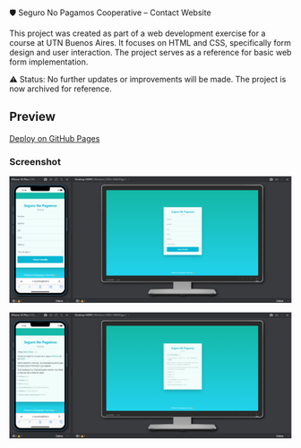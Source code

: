 🛡️ Seguro No Pagamos Cooperative – Contact Website

This project was created as part of a web development exercise for a course at UTN Buenos Aires. It focuses on HTML and CSS, specifically form design and user interaction. The project serves as a reference for basic web form implementation.

⚠️ Status: No further updates or improvements will be made. The project is now archived for reference.

## Preview

[Deploy on GitHub Pages](tsu.is-a.dev/repaso-reactjs-utn/)

### Screenshot

![screenshot](./screenshot.png)

![screenshot](./screenshot2.png)
